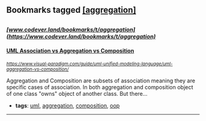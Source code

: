 ## Bookmarks tagged [[aggregation]](https://www.codever.land/search?q=[aggregation])

_<sup><sup>[www.codever.land/bookmarks/t/aggregation](https://www.codever.land/bookmarks/t/aggregation)</sup></sup>_
---
#### [UML Association vs Aggregation vs Composition](https://www.visual-paradigm.com/guide/uml-unified-modeling-language/uml-aggregation-vs-composition/)
_<sup>https://www.visual-paradigm.com/guide/uml-unified-modeling-language/uml-aggregation-vs-composition/</sup>_

Aggregation and Composition are subsets of association meaning they are specific cases of association. In both aggregation and composition object of one class "owns" object of another class. But there...
* **tags**: [uml](../tagged/uml.md), [aggregation](../tagged/aggregation.md), [composition](../tagged/composition.md), [oop](../tagged/oop.md)
---
